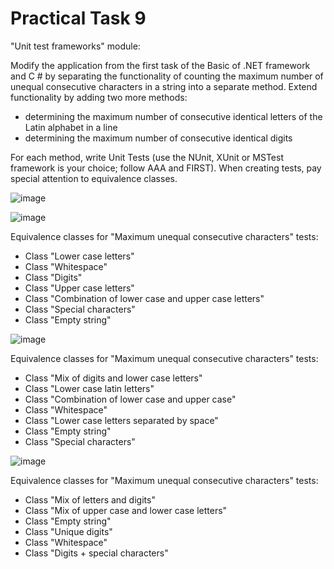 # Practical Task 9
"Unit test frameworks" module:

Modify the application from the first task of the Basic of .NET framework and C # by separating the functionality of counting the maximum number of unequal consecutive characters in a string into a separate method. Extend functionality by adding two more methods:
- determining the maximum number of consecutive identical letters of the Latin alphabet in a line
- determining the maximum number of consecutive identical digits

For each method, write Unit Tests (use the NUnit, XUnit or MSTest framework is your choice; follow AAA and FIRST). When creating tests, pay special attention to equivalence classes.

![image](https://user-images.githubusercontent.com/50228202/212547577-0ec9d0c9-d653-4453-992f-497d78aa844f.png)

![image](https://user-images.githubusercontent.com/50228202/212548533-87086726-3d51-43e7-b8ec-8b92cf1bc1b5.png)

Equivalence classes for "Maximum unequal consecutive characters" tests:
- Class "Lower case letters"
- Class "Whitespace"
- Class "Digits"
- Class "Upper case letters"
- Class "Combination of lower case and upper case letters"
- Class "Special characters"
- Class "Empty string"

![image](https://user-images.githubusercontent.com/50228202/212548805-f0c40123-65e7-4e97-90b1-e2c1f428c261.png)

Equivalence classes for "Maximum unequal consecutive characters" tests:
- Class "Mix of digits and lower case letters"
- Class "Lower case latin letters"
- Class "Combination of lower case and upper case"
- Class "Whitespace"
- Class "Lower case letters separated by space"
- Class "Empty string"
- Class "Special characters"

![image](https://user-images.githubusercontent.com/50228202/212548560-2cd98201-1ca6-4ef4-aeac-203b22cf6527.png)

Equivalence classes for "Maximum unequal consecutive characters" tests:
- Class "Mix of letters and digits"
- Class "Mix of upper case and lower case letters"
- Class "Empty string"
- Class "Unique digits"
- Class "Whitespace"
- Class "Digits + special characters"
